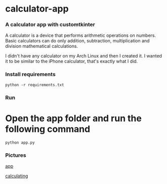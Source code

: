 # calculator-app

### A calculator app with customtkinter

A calculator is a device that performs arithmetic operations on numbers. Basic calculators can do only addition, subtraction, multiplication and division mathematical calculations.

I didn't have any calculator on my Arch Linux and then I created it. I wanted it to be similar to the iPhone calculator, that's exactly what I did.


### Install requirements 

 
```
python -r requirements.txt

```


### Run 

# Open the app folder and run the following command

```
python app.py

```

### Pictures

[app](./picture/app.png)


[calculating](./picture/calculating.png)


